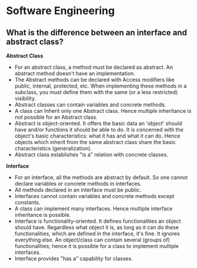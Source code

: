 # Software Engineering

## What is the difference between an interface and abstract class?

**Abstract Class**

* For an abstract class, a method must be declared as abstract. An abstract method doesn't have an implementation.
* The Abstract methods can be declared with Access modifiers like public, internal, protected, etc. When implementing these methods in a subclass, you must define them with the same (or a less restricted) visibility.
* Abstract classes can contain variables and concrete methods.
* A class can Inherit only one Abstract class. Hence multiple inheritance is not possible for an Abstract class.
* Abstract is object-oriented. It offers the basic data an 'object' should have and/or functions it should be able to do. It is concerned with the object's basic characteristics: what it has and what it can do. Hence objects which inherit from the same abstract class share the basic characteristics (generalization).
* Abstract class establishes "is a" relation with concrete classes.

**Interface**

* For an interface, all the methods are abstract by default. So one cannot declare variables or concrete methods in interfaces.
* All methods declared in an interface must be public.
* Interfaces cannot contain variables and concrete methods except constants.
* A class can implement many interfaces. Hence multiple interface inheritance is possible.
* Interface is functionality-oriented. It defines functionalities an object should have. Regardless what object it is, as long as it can do these functionalities, which are defined in the interface, it's fine. It ignores everything else. An object/class can contain several (groups of) functionalities; hence it is possible for a class to implement multiple interfaces.
* Interface provides "has a" capability for classes.
